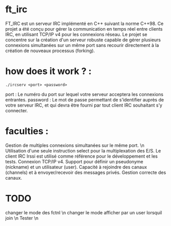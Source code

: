 # ft_irc

FT_IRC est un serveur IRC implémenté en C++ suivant la norme C++98. Ce projet a été conçu pour gérer la communication en temps réel entre clients IRC, en utilisant TCP/IP v4 pour les connexions réseau. Le projet se concentre sur la création d'un serveur robuste capable de gérer plusieurs connexions simultanées sur un même port sans recourir directement à la création de nouveaux processus (forking).

# how does it work ? : 

    ./ircserv <port> <password>

port : Le numéro du port sur lequel votre serveur acceptera les connexions entrantes.
password : Le mot de passe permettant de s’identifier auprès de votre serveur
    IRC, et qui devra être fourni par tout client IRC souhaitant s’y connecter.

# faculties : 

Gestion de multiples connexions simultanées sur le même port. \n
Utilisation d'une seule instruction select pour la multiplexation des E/S.
Le client IRC Irssi est utilisé comme référence pour le développement et les tests.
Connexion TCP/IP v4.
Support pour définir un pseudonyme (nickname) et un utilisateur (user).
Capacité à rejoindre des canaux (channels) et à envoyer/recevoir des messages privés.
Gestion correcte des canaux.



# TODO         
changer le mode des fctnl \n
changer le mode afficher par un user lorsquil join \n
Tester \n






